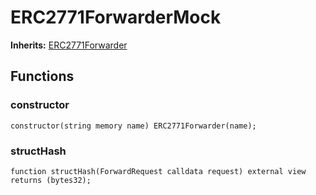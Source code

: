 # ERC2771ForwarderMock
**Inherits:**
[ERC2771Forwarder](/lib/openzeppelin-contracts/contracts/metatx/ERC2771Forwarder.sol/contract.ERC2771Forwarder.md)


## Functions
### constructor


```solidity
constructor(string memory name) ERC2771Forwarder(name);
```

### structHash


```solidity
function structHash(ForwardRequest calldata request) external view returns (bytes32);
```

